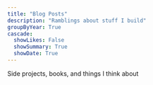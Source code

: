 ```yaml
---
title: "Blog Posts"
description: "Ramblings about stuff I build"
groupByYear: True
cascade:
  showLikes: False
  showSummary: True
  showDate: True
---
```

Side projects, books, and things I think about
